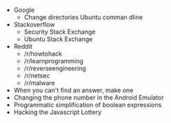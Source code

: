 * Google
  * Change directories Ubuntu comman dline
* Stackoverflow
  * Security Stack Exchange
  * Ubuntu Stack Exchange
* Reddit
  * /r/howtohack
  * /r/learnprogramming
  * /r/reverseengineering
  * /r/netsec
  * /r/malware
* When you can't find an answer, make one
 * Changing the phone number in the Android Emulator
 * Programmatic simplification of boolean expressions
 * Hacking the Javascript Lottery
